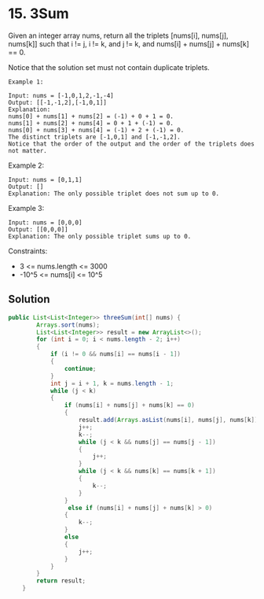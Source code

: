 # 15. 3Sum

Given an integer array nums, return all the triplets [nums[i], nums[j], nums[k]] such that i != j, i != k, and j != k, and nums[i] + nums[j] + nums[k] == 0.

Notice that the solution set must not contain duplicate triplets.

 
```
Example 1:

Input: nums = [-1,0,1,2,-1,-4]
Output: [[-1,-1,2],[-1,0,1]]
Explanation: 
nums[0] + nums[1] + nums[2] = (-1) + 0 + 1 = 0.
nums[1] + nums[2] + nums[4] = 0 + 1 + (-1) = 0.
nums[0] + nums[3] + nums[4] = (-1) + 2 + (-1) = 0.
The distinct triplets are [-1,0,1] and [-1,-1,2].
Notice that the order of the output and the order of the triplets does not matter.
```
Example 2:
```
Input: nums = [0,1,1]
Output: []
Explanation: The only possible triplet does not sum up to 0.
```
Example 3:
```
Input: nums = [0,0,0]
Output: [[0,0,0]]
Explanation: The only possible triplet sums up to 0.
 ```

Constraints:

- 3 <= nums.length <= 3000
- -10^5 <= nums[i] <= 10^5

## Solution

``` java
public List<List<Integer>> threeSum(int[] nums) {
        Arrays.sort(nums);
        List<List<Integer>> result = new ArrayList<>();
        for (int i = 0; i < nums.length - 2; i++) 
        {
            if (i != 0 && nums[i] == nums[i - 1]) 
            {
                continue;
            }
            int j = i + 1, k = nums.length - 1;
            while (j < k) 
            {
                if (nums[i] + nums[j] + nums[k] == 0) 
                {
                    result.add(Arrays.asList(nums[i], nums[j], nums[k]));
                    j++;
                    k--;
                    while (j < k && nums[j] == nums[j - 1]) 
                    {
                        j++;
                    }
                    while (j < k && nums[k] == nums[k + 1]) 
                    {
                        k--;
                    }
                }
                 else if (nums[i] + nums[j] + nums[k] > 0)
                {
                    k--;
                }
                else
                {
                    j++;
                }
            }
        }
        return result;
    }

```